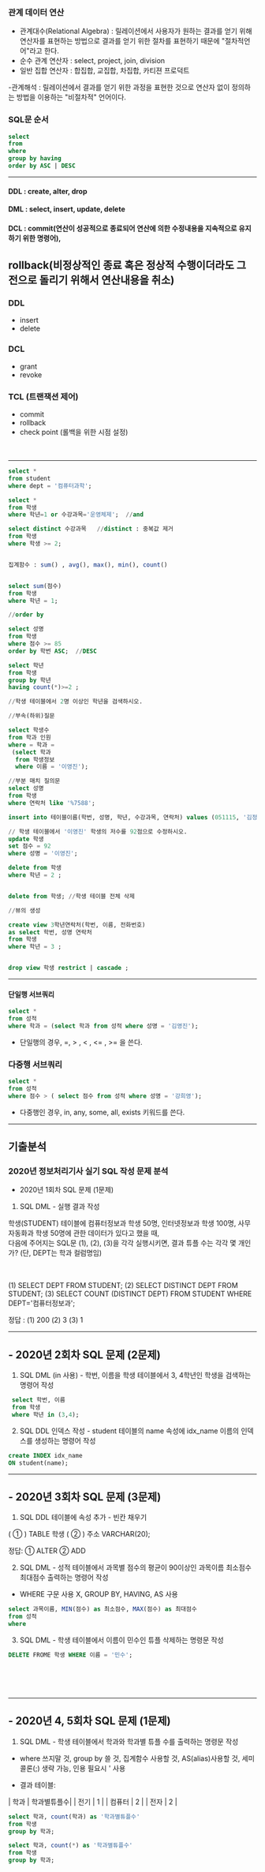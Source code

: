 ### 관계 데이터 연산
- 관계대수(Relational Algebra) : 릴레이션에서 사용자가 원하는 결과를 얻기 위해 연산자를 표현하는 방법으로 결과를 얻기 위한 절차를 표현하기 때문에 "절차적언어"라고 한다.
- 순수 관계 연산자 : select, project, join, division
- 일반 집합 연산자 : 합집합, 교집합, 차집합, 카티젼 프로덕트

-관계해석 : 릴레이션에서 결과를 얻기 위한 과정을 표현한 것으로 연산자 없이 정의하는 방법을 이용하는 "비절차적" 언어이다.

### SQL문 순서
~~~sql
select
from 
where
group by having 
order by ASC | DESC
~~~
------------------------------------------------------
#### DDL : create, alter, drop
#### DML : select, insert, update, delete
#### DCL : commit(연산이 성공적으로 종료되어 연산에 의한 수정내용을 지속적으로 유지하기 위한 명령어), 
   rollback(비정상적인 종료 혹은 정상적 수행이더라도 그 전으로 돌리기 위해서 연산내용을 취소)
------------------------------------------------------
### DDL
- insert<br/>
- delete<br/>

### DCL
- grant<br/>
- revoke<br/>

### TCL (트랜잭션 제어)
- commit <br/>
- rollback <br/>
- check point (롤백을 위한 시점 설정) <br/><br/><br/>  
-------------------------------------------------------

~~~sql
select *   
from student
where dept = '컴퓨터과학';
~~~~


~~~sql
select *
from 학생
where 학년=1 or 수강과목='운영체제';  //and
~~~


~~~sql
select distinct 수강과목   //distinct : 중복값 제거
from 학생
where 학생 >= 2;
~~~


~~~sql

집계함수 : sum() , avg(), max(), min(), count()


select sum(점수)
from 학생
where 학년 = 1;

~~~


~~~sql
//order by

select 성명
from 학생
where 점수 >= 85
order by 학번 ASC;  //DESC

~~~


~~~sql
select 학년
from 학생
group by 학년
having count(*)>=2 ;

//학생 테이블에서 2명 이상인 학년을 검색하시오.
~~~


~~~sql
//부속(하위)질문

select 학생수
from 학과 인원
where = 학과 = 
 (select 학과
  from 학생정보
  where 이름 = '이영진');
~~~


~~~sql
//부분 매치 질의문
select 성명
from 학생
where 연락처 like '%7588';
~~~


~~~sql
insert into 테이블이름(학번, 성명, 학년, 수강과목, 연락처) values (051115, '김정미', 4, '데이터베이스', '243-0007');
~~~


~~~sql
// 학생 테이블에서 '이영진' 학생의 저수를 92점으로 수정하시오.
update 학생
set 점수 = 92
where 성명 = '이영진';
~~~


~~~sql
delete from 학생
where 학년 = 2 ;
~~~


~~~sql

delete from 학생; //학생 테이블 전체 삭제
~~~

~~~sql
//뷰의 생성

create view 3학년연락처(학번, 이름, 전화번호)
as select 학번, 성명 연락처
from 학생
where 학년 = 3 ; 
~~~~


~~~sql

drop view 학생 restrict | cascade ; 


~~~

-----------------------------------------------------------
#### 단일행 서브쿼리
~~~ sql
select *
from 성적
where 학과 = (select 학과 from 성적 where 성명 = '김영진');
~~~
- 단일행의 경우,  =, > , < , <= , >=  을 쓴다.


### 다중행 서브쿼리
~~~ sql
select *
from 성적
where 점수 > ( select 점수 from 성적 where 성명 = '강희영');
~~~

- 다중행인 경우, in, any, some, all, exists 키워드를 쓴다.


-----------------------------------------------
## 기출분석
### 2020년 정보처리기사 실기 SQL 작성 문제 분석
 
- 2020년 1회차 SQL 문제 (1문제) <br/>
1.  SQL DML - 실행 결과 작성<br/>

학생(STUDENT) 테이블에 컴퓨터정보과 학생 50명, 인터넷정보과 학생 100명, 사무자동화과 학생 50명에 관한 데이터가 있다고 했을 때, <br/>
다음에 주어지는 SQL문 (1), (2), (3)을 각각 실행시키면, 결과 튜플 수는 각각 몇 개인가? (단, DEPT는 학과 컬럼명임) <br/><br/><br/>

(1) SELECT DEPT FROM STUDENT;
(2) SELECT DISTINCT DEPT FROM STUDENT;
(3) SELECT COUNT (DISTINCT DEPT) FROM STUDENT WHERE DEPT='컴퓨터정보과';

정답 : (1) 200   (2) 3    (3) 1

-----------------------------------------
## - 2020년 2회차 SQL 문제 (2문제)

1. SQL DML (in 사용) - 학번, 이름을 학생 테이블에서 3, 4학년인 학생을 검색하는 명령어 작성

~~~sql
 select 학번, 이름
 from 학생
 where 학년 in (3,4);
~~~

2. SQL DDL 인덱스 작성 - student 테이블의 name 속성에 idx_name 이름의 인덱스를 생성하는 명령어 작성

~~~sql
create INDEX idx_name
ON student(name);
~~~

--------------------------------------------------------------------

## - 2020년 3회차 SQL 문제 (3문제)

1. SQL DDL 테이블에 속성 추가 - 빈칸 채우기 <br/>

( ① ) TABLE 학생 ( ② ) 주소 VARCHAR(20); <br/>

정답: ① ALTER ② ADD <br/>


2. SQL DML - 성적 테이블에서 과목별 점수의 평균이 90이상인 과목이름 최소점수 최대점수 출력하는 명령어 작성 <br/>

- WHERE 구문 사용 X, GROUP BY, HAVING, AS 사용 <br/>

~~~sql
select 과목이름, MIN(점수) as 최소점수, MAX(점수) as 최대점수
from 성적
where 
~~~



3. SQL DML - 학생 테이블에서 이름이 민수인 튜플 삭제하는 명령문 작성

~~~sql
DELETE FROME 학생 WHERE 이름 = '민수';
~~~

<br/><br/><br/>
 
----------------------------------------
## - 2020년 4, 5회차 SQL 문제 (1문제)

1. SQL DML - 학생 테이블에서 학과와 학과별 튜플 수를 출력하는 명령문 작성

- where 쓰지말 것, group by 쓸 것, 집계함수 사용할 것, AS(alias)사용할 것, 세미콜론(;) 생략 가능, 인용 필요시 ' 사용 

- 결과 테이블:

| 학과	| 학과별튜플수|
| 전기	| 1 |
| 컴퓨터 |	2 |
| 전자	| 2 |

~~~sql
select 학과, count(학과) as '학과별튜플수'
from 학생
group by 학과;
~~~

~~~sql
select 학과, count(*) as '학과별튜플수'
from 학생
group by 학과;
~~~
